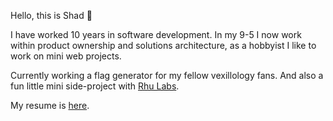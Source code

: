 Hello, this is Shad 🧔

I have worked 10 years in software development. In my 9-5 I now work within product ownership and solutions architecture, as a hobbyist I like to work on mini web projects.

Currently working a flag generator for my fellow vexillology fans. And also a fun little mini side-project with [Rhu Labs](https://github.com/Rhu-Labs).

My resume is [here](https://shadahm.github.io).




